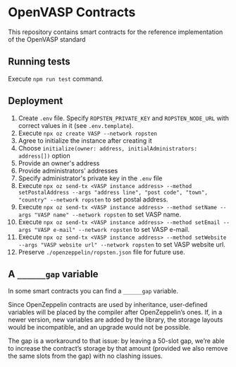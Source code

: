 # OpenVASP Contracts

This repository contains smart contracts for the reference implementation of the OpenVASP standard

## Running tests

Execute `npm run test` command.

## Deployment

1. Create `.env` file. Specify `ROPSTEN_PRIVATE_KEY` and `ROPSTEN_NODE_URL` with correct values in it (see `.env.template`).
2. Execute `npx oz create VASP --network ropsten`
3. Agree to initialize the instance after creating it
4. Choose `initialize(owner: address, initialAdministrators: address[])` option
5. Provide an owner's address
6. Provide administrators' addresses
7. Specify administrator's private key in the `.env` file
8. Execute `npx oz send-tx <VASP instance address> --method setPostalAddress --args "address line", "post code", "town", "country" --network ropsten` to set postal address.
9. Execute `npx oz send-tx <VASP instance address> --method setName --args "VASP name" --network ropsten` to set VASP name.
10. Execute `npx oz send-tx <VASP instance address> --method setEmail --args "VASP e-mail" --network ropsten` to set VASP e-mail.
11. Execute `npx oz send-tx <VASP instance address> --method setWebsite --args "VASP website url" --network ropsten` to set VASP website url.
12. Preserve `./openzeppelin/ropsten.json` file for future use.

## A `______gap` variable

In some smart contracts you can find a `______gap` variable.

Since OpenZeppelin contracts are used by inheritance, user-defined variables will be placed by the compiler after OpenZeppelin’s ones. If, in a newer version, new variables are added by the library, the storage layouts would be incompatible, and an upgrade would not be possible. 

The gap is a workaround to that issue: by leaving a 50-slot gap, we’re able to increase the contract’s storage by that amount (provided we also remove the same slots from the gap) with no clashing issues.